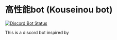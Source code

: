 # 高性能bot (Kouseinou bot)
[![Discord Bot Status](https://img.shields.io/badge/高性能bot-v%20bot-%235865F2?style=flat-square?logo=discord)](你的機器人邀請連結)

This is a discord bot inspired by 
